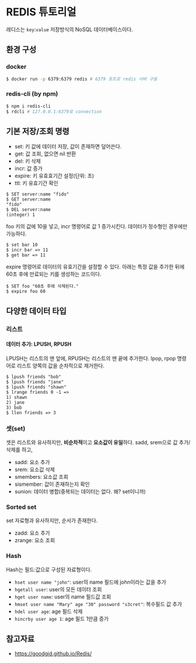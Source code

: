 # REDIS 튜토리얼

레디스는 `key`:`value` 저장방식의 NoSQL 데이터베이스이다.

## 환경 구성

### docker

```bash
$ docker run -p 6379:6379 redis # 6379 포트로 redis 서버 구동
```

### redis-cli (by npm)

```bash
$ npm i redis-cli
$ rdcli # 127.0.0.1:6379로 connection
```

## 기본 저장/조회 명령

* set: 키 값에 데이터 저장, 값이 존재하면 덮어쓴다.
* get: 값 조회, 없으면 nil 반환
* del: 키 삭제
* incr: 값 증가
* expire: 키 유효효기간 설정(단위: 초)
* ttl: 키 유효기간 확인

```redis
$ SET server:name "fido"
$ GET server:name
"fido"
$ DEL server:name
(integer) 1
```
foo 키의 값에 10을 넣고, incr 명령어로 값 1 증가시킨다.
데이터가 정수형인 경우에만 가능하다.

```redis
$ set bar 10
$ incr bar => 11
$ get bar => 11
```

expire 명령어로 데이터의 유효기간을 설정할 수 있다.
아래는 특정 값을 추가한 뒤에 60초 후에 만료되는 키를 생성하는 코드이다.

```redis
$ SET foo "60초 후에 삭제된다."
$ expire foo 60
```

## 다양한 데이터 타입

### 리스트

#### 데이터 추가: LPUSH, RPUSH

LPUSH는 리스트의 맨 앞에, RPUSH는 리스트의 맨 끝에 추가한다. lpop, rpop 명령어로 리스트 양쪽의 값을 순차적으로 제거한다.

```redis
$ lpush friends "bob"
$ lpush friends "jane"
$ lpush friends "shawn"
$ lrange friends 0 -1 =>
1) shawn
2) jane
3) bob
$ llen friends => 3
```

### 셋(set)

셋은 리스트와 유사하지만, **비순차적**이고 **요소값이 유일**하다.
sadd, srem으로 값 추가/삭제를 하고, 

* sadd: 요소 추가
* srem: 요소값 삭제
* smembers: 요소값 조회
* sismember: 값이 존재하는지 확인 
* sunion: 데이터 병합(중복되는 데이터는 없다. 왜? set이니까)

### Sorted set

set 자료형과 유사하지만, 순서가 존재한다.

* zadd: 요소 추가
* zrange: 요소 조회

### Hash

Hash는 필드:값으로 구성된 자료형이다.

* `hset user name "john"`: user의 name 필드에 john이라는 값을 추가
* `hgetall user`: user의 모든 데이터 조회
* `hget user name`: user의 name 필드값 조회
* `hmset user name "Mary" age "30" password "s3cret"`: 복수필드 값 추가
* `hdel user age`: age 필드 삭제
* `hincrby user age 1`: age 필드 1만큼 증가


## 참고자료

* https://goodgid.github.io/Redis/
